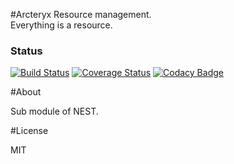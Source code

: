 #Arcteryx
Resource management.  
Everything is a resource.

### Status
[![Build Status](https://travis-ci.org/bradwoo8621/arcteryx.svg?branch=master)](https://travis-ci.org/bradwoo8621/arcteryx) [![Coverage Status](https://coveralls.io/repos/bradwoo8621/arcteryx/badge.svg?branch=master&service=github)](https://coveralls.io/github/bradwoo8621/arcteryx?branch=master) [![Codacy Badge](https://api.codacy.com/project/badge/grade/dfdf136aa5284406aa148081456da8f1)](https://www.codacy.com/app/bradwoo8621/arcteryx)

#About

Sub module of NEST.

#License

MIT
